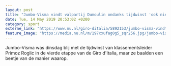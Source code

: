 ```yaml
---
layout: post
title: "Jumbo-Visma vindt valpartij Dumoulin ondanks tijdwinst 'ook niet leuk'"
date: Tue, 14 May 2019 20:53:02 +0200
category: sport
externe_link: "https://www.nu.nl/giro-ditalia/5892153/jumbo-visma-vindt-valpartij-dumoulin-ondanks-tijdwinst-ook-niet-leuk.html"
feature_image: "https://media.nu.nl/m/197xxufag0g5_sqr256.jpg/jumbo-visma-vindt-valpartij-dumoulin-ondanks-tijdwinst-ook-niet-leuk.jpg"
---
```


Jumbo-Visma was dinsdag blij met de tijdwinst van klassementsleider Primoz Roglic in de vierde etappe van de Giro d'Italia, maar ze baalden een beetje van de manier waarop.
